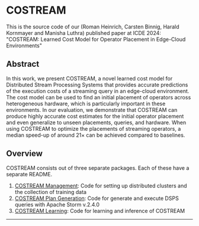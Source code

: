 # COSTREAM


This is the source code of our (Roman Heinrich, Carsten Binnig, Harald Kornmayer and Manisha Luthra) published paper at ICDE 2024: "COSTREAM: Learned Cost Model for Operator Placement in Edge-Cloud Environments"

## Abstract
In this work, we present COSTREAM, a novel learned cost model for Distributed Stream Processing Systems that provides accurate predictions of the execution costs of
a streaming query in an edge-cloud environment. The cost model can be used to find an initial placement of operators across heterogeneous hardware, which is particularly important in these environments. 
In our evaluation, we demonstrate that COSTREAM can produce highly accurate cost estimates for the initial operator placement and even generalize to unseen placements, queries, and hardware. 
When using COSTREAM to optimize the placements of streaming operators, a median speed-up of around 21× can be achieved compared to baselines.

## Overview
COSTREAM consists out of three separate packages. Each of these have a separate README.
1. [COSTREAM Management](/costream-management/README.md): Code for setting up distributed clusters and the collection of training data
1. [COSTREAM Plan Generation](/costream-plan-generation/readme.md): Code for generate and execute DSPS queries with Apache Storm v.2.4.0
1. [COSTREAM Learning](/costream-learning/README.md): Code for learning and inference of COSTREAM
---

